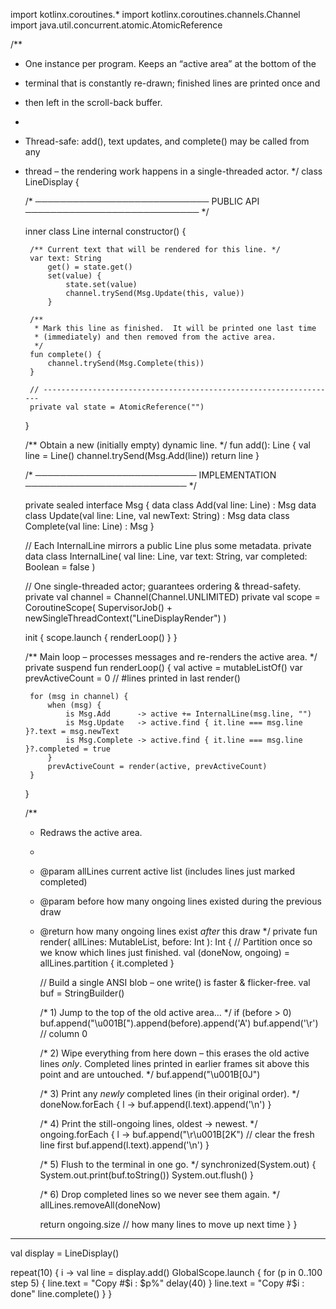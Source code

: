 import kotlinx.coroutines.*
import kotlinx.coroutines.channels.Channel
import java.util.concurrent.atomic.AtomicReference

/**
 * One instance per program.  Keeps an “active area” at the bottom of the
 * terminal that is constantly re-drawn; finished lines are printed once and
 * then left in the scroll-back buffer.
 *
 * Thread-safe:  add(), text updates, and complete() may be called from any
 * thread – the rendering work happens in a single-threaded actor.
 */
class LineDisplay {

    /* ────────────────────────────  PUBLIC API  ──────────────────────────── */

    inner class Line internal constructor() {

        /** Current text that will be rendered for this line. */
        var text: String
            get() = state.get()
            set(value) {
                state.set(value)
                channel.trySend(Msg.Update(this, value))
            }

        /**
         * Mark this line as finished.  It will be printed one last time
         * (immediately) and then removed from the active area.
         */
        fun complete() {
            channel.trySend(Msg.Complete(this))
        }

        // ------------------------------------------------------------------
        private val state = AtomicReference("")
    }

    /** Obtain a new (initially empty) dynamic line. */
    fun add(): Line {
        val line = Line()
        channel.trySend(Msg.Add(line))
        return line
    }

    /* ──────────────────────────  IMPLEMENTATION  ────────────────────────── */

    private sealed interface Msg {
        data class Add(val line: Line) : Msg
        data class Update(val line: Line, val newText: String) : Msg
        data class Complete(val line: Line) : Msg
    }

    // Each InternalLine mirrors a public Line plus some metadata.
    private data class InternalLine(
        val line: Line,
        var text: String,
        var completed: Boolean = false
    )

    // One single-threaded actor; guarantees ordering & thread-safety.
    private val channel = Channel<Msg>(Channel.UNLIMITED)
    private val scope = CoroutineScope(
        SupervisorJob() + newSingleThreadContext("LineDisplayRender")
    )

    init {
        scope.launch { renderLoop() }
    }

    /** Main loop – processes messages and re-renders the active area. */
    private suspend fun renderLoop() {
        val active = mutableListOf<InternalLine>()
        var prevActiveCount = 0            // #lines printed in last render()

        for (msg in channel) {
            when (msg) {
                is Msg.Add      -> active += InternalLine(msg.line, "")
                is Msg.Update   -> active.find { it.line === msg.line }?.text = msg.newText
                is Msg.Complete -> active.find { it.line === msg.line }?.completed = true
            }
            prevActiveCount = render(active, prevActiveCount)
        }
    }

    /**
     * Redraws the active area.
     *
     * @param allLines  current active list (includes lines just marked completed)
     * @param before    how many ongoing lines existed during the previous draw
     * @return          how many ongoing lines exist *after* this draw
     */
    private fun render(
        allLines: MutableList<InternalLine>,
        before: Int
    ): Int {
        // Partition once so we know which lines just finished.
        val (doneNow, ongoing) = allLines.partition { it.completed }

        // Build a single ANSI blob – one write() is faster & flicker-free.
        val buf = StringBuilder()

        /* 1) Jump to the top of the old active area…                        */
        if (before > 0) buf.append("\u001B[").append(before).append('A')
        buf.append('\r')                // column 0

        /* 2) Wipe everything from here down – this erases the old active
              lines *only*.  Completed lines printed in earlier frames sit
              above this point and are untouched.                           */
        buf.append("\u001B[0J")

        /* 3) Print any *newly* completed lines (in their original order).   */
        doneNow.forEach { l ->
            buf.append(l.text).append('\n')
        }

        /* 4) Print the still-ongoing lines, oldest → newest.                */
        ongoing.forEach { l ->
            buf.append("\r\u001B[2K")    // clear the fresh line first
            buf.append(l.text).append('\n')
        }

        /* 5) Flush to the terminal in one go.                               */
        synchronized(System.out) {
            System.out.print(buf.toString())
            System.out.flush()
        }

        /* 6) Drop completed lines so we never see them again.               */
        allLines.removeAll(doneNow)

        return ongoing.size              // how many lines to move up next time
    }
}

---

val display = LineDisplay()

repeat(10) { i ->
    val line = display.add()
    GlobalScope.launch {
        for (p in 0..100 step 5) {
            line.text = "Copy #$i : $p%"
            delay(40)
        }
        line.text = "Copy #$i : done"
        line.complete()
    }
}
